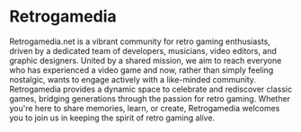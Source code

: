# Retrogamedia

Retrogamedia.net is a vibrant community for retro gaming enthusiasts, driven by a dedicated team of developers, musicians, video editors, and graphic designers. United by a shared mission, we aim to reach everyone who has experienced a video game and now, rather than simply feeling nostalgic, wants to engage actively with a like-minded community. Retrogamedia provides a dynamic space to celebrate and rediscover classic games, bridging generations through the passion for retro gaming. Whether you're here to share memories, learn, or create, Retrogamedia welcomes you to join us in keeping the spirit of retro gaming alive.
